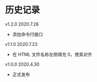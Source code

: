 # 历史记录

v1.2.0 2020.7.26

+   添加命令行接口

v1.1.0 2020.7.23

+   在 HTML 文件名称左侧填充 0，使其对齐

v1.0.0 2020.4.30

+   正式发布